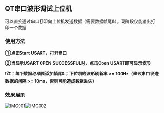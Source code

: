 ## QT串口波形调试上位机

可以直接通过串口打印向上位机发送数据（需要数据帧尾&），现阶段仅能输出打印一个数据



### 使用方法

**①点击Start USART，打开串口**

**②当显示USART OPEN SUCCESSFUL时，点击Open USART即可显示波形**

**❗注：每个数据必须要添加帧尾&；下位机的波形刷新率 <= 100Hz（建议串口发送数据的间隔 >= 10ms，否则可能造成数据丢失）**

### 效果展示

![IMG001](https://github.com/name-longming/QT_USART_Waveform/blob/master/IMG/IMG_001.png)![IMG002](https://github.com/name-longming/QT_USART_Waveform/blob/master/IMG/IMG_002.png)